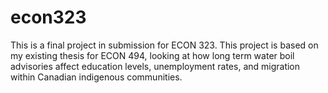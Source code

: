 # econ323
This is a final project in submission for ECON 323. This project is based on my existing thesis for ECON 494, looking at how long term water boil advisories affect education levels, unemployment rates, and migration within Canadian indigenous communities. 
